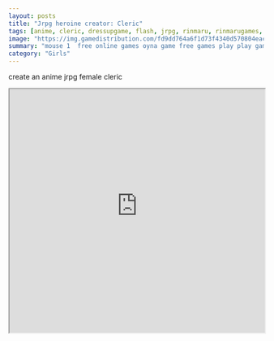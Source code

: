 ```yaml
---
layout: posts
title: "Jrpg heroine creator: Cleric"
tags: [anime, cleric, dressupgame, flash, jrpg, rinmaru, rinmarugames, free, online, games, oyna, game, free, games, play, play, games]
image: "https://img.gamedistribution.com/fd9dd764a6f1d73f4340d570804eacc4.jpg"
summary: "mouse 1  free online games oyna game free games play play games"
category: "Girls"
---
```


create an anime jrpg female cleric

<iframe width="100%" height="480px;" src="https://flash.gamedistribution.com?game=fd9dd764a6f1d73f4340d570804eacc4"></iframe>